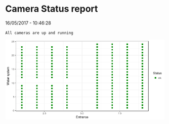 Camera Status report
================
16/05/2017 - 10:46:28

    All cameras are up and running

![](camreport_files/figure-markdown_github/unnamed-chunk-2-1.png)
